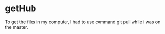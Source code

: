 # getHub
To get the files in my computer, I had to use command git pull while i was on the master. 
